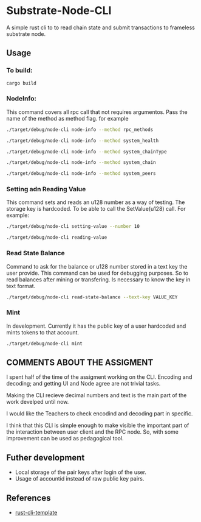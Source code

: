 # Substrate-Node-CLI
A simple rust cli to to read chain state and submit transactions to frameless substrate node.

## Usage

### To build:
```bash
cargo build
```
### NodeInfo:

This command covers all rpc call that not requires argumentos. Pass the name of the method as method flag. for example
```bash
./target/debug/node-cli node-info --method rpc_methods

./target/debug/node-cli node-info --method system_health

./target/debug/node-cli node-info --method system_chainType

./target/debug/node-cli node-info --method system_chain

./target/debug/node-cli node-info --method system_peers
```

### Setting adn Reading Value

This command sets and reads an u128 number as a way of testing. The storage key is hardcoded. To be able to call the SetValue(u128) call. For example:
```bash
./target/debug/node-cli setting-value --number 10

./target/debug/node-cli reading-value
```

### Read State Balance

Command to ask for the balance or u128 number stored in a text key the user provide. This command can be used for debugging purposes. So to read balances after mining or transfering. Is necessary to know the key in text format.

```bash
./target/debug/node-cli read-state-balance --text-key VALUE_KEY
```

### Mint

In development. Currently it has the public key of a user hardcoded and mints tokens to that account.

```bash
./target/debug/node-cli mint
```

## COMMENTS ABOUT THE ASSIGMENT

I spent half of the time of the assigment working on the CLI. Encoding and decoding; and getting UI and Node agree are not trivial tasks.

Making the CLI recieve decimal numbers and text is the main part of the work develped until now.

I would like the Teachers to check encodind and decoding part in specific.

I think that this CLI is simple enough to make visible the important part of the interaction between user client and the RPC node. So, with some improvement can be used as pedagogical tool.

## Futher development

- Local storage of the pair keys after login of the user.
- Usage of accountid instead of raw public key pairs.

## References

* [rust-cli-template](https://github.com/noahgift/rust-docker-cli)
